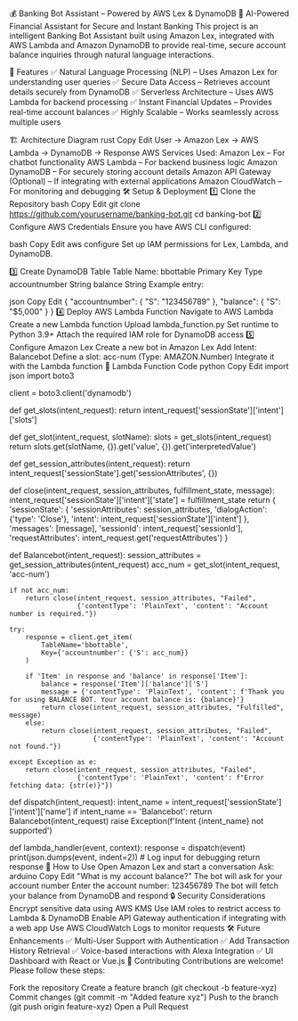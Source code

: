 💰 Banking Bot Assistant – Powered by AWS Lex & DynamoDB
🤖 AI-Powered Financial Assistant for Secure and Instant Banking
This project is an intelligent Banking Bot Assistant built using Amazon Lex, integrated with AWS Lambda and Amazon DynamoDB to provide real-time, secure account balance inquiries through natural language interactions.

🚀 Features
✅ Natural Language Processing (NLP) – Uses Amazon Lex for understanding user queries
✅ Secure Data Access – Retrieves account details securely from DynamoDB
✅ Serverless Architecture – Uses AWS Lambda for backend processing
✅ Instant Financial Updates – Provides real-time account balances
✅ Highly Scalable – Works seamlessly across multiple users

🏗️ Architecture Diagram
rust
Copy
Edit
User -> Amazon Lex -> AWS Lambda -> DynamoDB -> Response
AWS Services Used:
Amazon Lex – For chatbot functionality
AWS Lambda – For backend business logic
Amazon DynamoDB – For securely storing account details
Amazon API Gateway (Optional) – If integrating with external applications
Amazon CloudWatch – For monitoring and debugging
🛠️ Setup & Deployment
1️⃣ Clone the Repository
bash
Copy
Edit
git clone https://github.com/yourusername/banking-bot.git
cd banking-bot
2️⃣ Configure AWS Credentials
Ensure you have AWS CLI configured:

bash
Copy
Edit
aws configure
Set up IAM permissions for Lex, Lambda, and DynamoDB.

3️⃣ Create DynamoDB Table
Table Name: bbottable
Primary Key	Type
accountnumber	String
balance	String
Example entry:

json
Copy
Edit
{
  "accountnumber": { "S": "123456789" },
  "balance": { "S": "$5,000" }
}
4️⃣ Deploy AWS Lambda Function
Navigate to AWS Lambda
Create a new Lambda function
Upload lambda_function.py
Set runtime to Python 3.9+
Attach the required IAM role for DynamoDB access
5️⃣ Configure Amazon Lex
Create a new bot in Amazon Lex
Add Intent: Balancebot
Define a slot: acc-num (Type: AMAZON.Number)
Integrate it with the Lambda function
📝 Lambda Function Code
python
Copy
Edit
import json
import boto3

client = boto3.client('dynamodb')

def get_slots(intent_request):
    return intent_request['sessionState']['intent']['slots']

def get_slot(intent_request, slotName):
    slots = get_slots(intent_request)
    return slots.get(slotName, {}).get('value', {}).get('interpretedValue')

def get_session_attributes(intent_request):
    return intent_request['sessionState'].get('sessionAttributes', {})

def close(intent_request, session_attributes, fulfillment_state, message):
    intent_request['sessionState']['intent']['state'] = fulfillment_state
    return {
        'sessionState': {
            'sessionAttributes': session_attributes,
            'dialogAction': {'type': 'Close'},
            'intent': intent_request['sessionState']['intent']
        },
        'messages': [message],
        'sessionId': intent_request['sessionId'],
        'requestAttributes': intent_request.get('requestAttributes')
    }

def Balancebot(intent_request):
    session_attributes = get_session_attributes(intent_request)
    acc_num = get_slot(intent_request, 'acc-num')

    if not acc_num:
        return close(intent_request, session_attributes, "Failed", 
                     {'contentType': 'PlainText', 'content': "Account number is required."})

    try:
        response = client.get_item(
            TableName='bbottable',
            Key={'accountnumber': {'S': acc_num}}
        )

        if 'Item' in response and 'balance' in response['Item']:
            balance = response['Item']['balance']['S']
            message = {'contentType': 'PlainText', 'content': f'Thank you for using BALANCE BOT. Your account balance is: {balance}'}
            return close(intent_request, session_attributes, "Fulfilled", message)
        else:
            return close(intent_request, session_attributes, "Failed", 
                         {'contentType': 'PlainText', 'content': "Account not found."})
    
    except Exception as e:
        return close(intent_request, session_attributes, "Failed", 
                     {'contentType': 'PlainText', 'content': f"Error fetching data: {str(e)}"})

def dispatch(intent_request):
    intent_name = intent_request['sessionState']['intent']['name']
    if intent_name == 'Balancebot':
        return Balancebot(intent_request)
    raise Exception(f'Intent {intent_name} not supported')

def lambda_handler(event, context):
    response = dispatch(event)
    print(json.dumps(event, indent=2))  # Log input for debugging
    return response
📌 How to Use
Open Amazon Lex and start a conversation
Ask:
arduino
Copy
Edit
"What is my account balance?"
The bot will ask for your account number
Enter the account number: 123456789
The bot will fetch your balance from DynamoDB and respond
🔒 Security Considerations
Encrypt sensitive data using AWS KMS
Use IAM roles to restrict access to Lambda & DynamoDB
Enable API Gateway authentication if integrating with a web app
Use AWS CloudWatch Logs to monitor requests
🛠️ Future Enhancements
✅ Multi-User Support with Authentication
✅ Add Transaction History Retrieval
✅ Voice-based interactions with Alexa Integration
✅ UI Dashboard with React or Vue.js
🤝 Contributing
Contributions are welcome! Please follow these steps:

Fork the repository
Create a feature branch (git checkout -b feature-xyz)
Commit changes (git commit -m "Added feature xyz")
Push to the branch (git push origin feature-xyz)
Open a Pull Request
